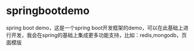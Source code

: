 # springbootdemo
spring boot demo，这是一个spring boot开发框架的demo，可以在此基础上进行开发，我会在spring的基础上集成更多功能支持，比如：redis,mongodb，页面模版
